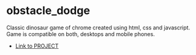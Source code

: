 # obstacle_dodge

Classic dinosaur game of chrome created using html, css and javascript.
Game is compatible on both, desktops and mobile phones.

- [Link to PROJECT](https://kyouma-san.github.io/obstacle_dodge/)
